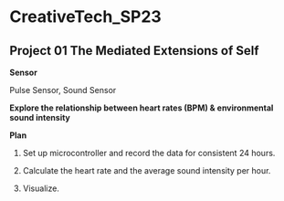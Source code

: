 # CreativeTech_SP23
## Project 01 The Mediated Extensions of Self 


**Sensor**

Pulse Sensor, Sound Sensor



**Explore the relationship between heart rates (BPM) & environmental sound intensity**



**Plan**
1. Set up microcontroller and record the data for consistent 24 hours. 

2. Calculate the heart rate and the average sound intensity per hour. 

3. Visualize.
